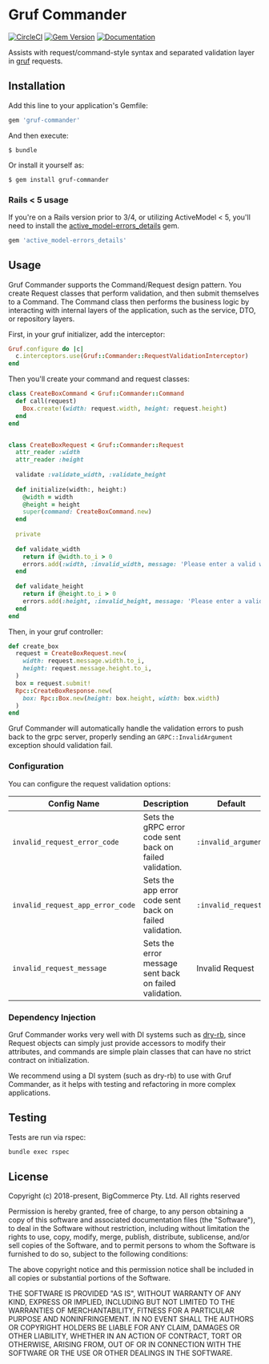 # Gruf Commander

[![CircleCI](https://circleci.com/gh/bigcommerce/gruf-commander.svg?style=svg)](https://circleci.com/gh/bigcommerce/gruf-commander) [![Gem Version](https://badge.fury.io/rb/gruf-commander.svg)](https://badge.fury.io/rb/gruf-commander) [![Documentation](https://inch-ci.org/github/bigcommerce/gruf-commander.svg?branch=master)](https://inch-ci.org/github/bigcommerce/gruf-commander?branch=master)

Assists with request/command-style syntax and separated validation layer in [gruf](https://github.com/bigcommerce/gruf)
requests.

## Installation

Add this line to your application's Gemfile:

```ruby
gem 'gruf-commander'
```

And then execute:

    $ bundle

Or install it yourself as:

    $ gem install gruf-commander
    
### Rails < 5 usage

If you're on a Rails version prior to 3/4, or utilizing ActiveModel < 5, you'll need to install the 
[active_model-errors_details](https://github.com/cowbell/active_model-errors_details) gem.

```ruby
gem 'active_model-errors_details'
``` 

## Usage

Gruf Commander supports the Command/Request design pattern. You create Request classes that perform validation,
and then submit themselves to a Command. The Command class then performs the business logic by interacting
with internal layers of the application, such as the service, DTO, or repository layers.

First, in your gruf initializer, add the interceptor:

```ruby
Gruf.configure do |c|
  c.interceptors.use(Gruf::Commander::RequestValidationInterceptor)
end
```

Then you'll create your command and request classes:

```ruby
class CreateBoxCommand < Gruf::Commander::Command
  def call(request)
    Box.create!(width: request.width, height: request.height)
  end
end


class CreateBoxRequest < Gruf::Commander::Request
  attr_reader :width
  attr_reader :height
  
  validate :validate_width, :validate_height
  
  def initialize(width:, height:)
    @width = width
    @height = height
    super(command: CreateBoxCommand.new)
  end
  
  private
  
  def validate_width
    return if @width.to_i > 0    
    errors.add(:width, :invalid_width, message: 'Please enter a valid width!')
  end
  
  def validate_height
    return if @height.to_i > 0    
    errors.add(:height, :invalid_height, message: 'Please enter a valid height!')
  end
end
```

Then, in your gruf controller:

```ruby
def create_box
  request = CreateBoxRequest.new(
    width: request.message.width.to_i,
    height: request.message.height.to_i,
  )
  box = request.submit!
  Rpc::CreateBoxResponse.new(
    box: Rpc::Box.new(height: box.height, width: box.width)
  )
end
```

Gruf Commander will automatically handle the validation errors to push back to the grpc server, properly sending an
`GRPC::InvalidArgument` exception should validation fail.

### Configuration

You can configure the request validation options:

|Config Name|Description|Default|
|---|---|---|
|`invalid_request_error_code`|Sets the gRPC error code sent back on failed validation.|`:invalid_argument`|
|`invalid_request_app_error_code`|Sets the app error code sent back on failed validation.|`:invalid_request`|
|`invalid_request_message`|Sets the error message sent back on failed validation.|Invalid Request|

### Dependency Injection

Gruf Commander works very well with DI systems such as [dry-rb](http://dry-rb.org/), since Request objects can simply
just provide accessors to modify their attributes, and commands are simple plain classes that can have no strict 
contract on initialization.

We recommend using a DI system (such as dry-rb) to use with Gruf Commander, as it helps with testing and refactoring
in more complex applications. 

## Testing

Tests are run via rspec:

```bash
bundle exec rspec
```

## License

Copyright (c) 2018-present, BigCommerce Pty. Ltd. All rights reserved 

Permission is hereby granted, free of charge, to any person obtaining a copy of this software and associated 
documentation files (the "Software"), to deal in the Software without restriction, including without limitation the 
rights to use, copy, modify, merge, publish, distribute, sublicense, and/or sell copies of the Software, and to permit 
persons to whom the Software is furnished to do so, subject to the following conditions:

The above copyright notice and this permission notice shall be included in all copies or substantial portions of the 
Software.

THE SOFTWARE IS PROVIDED "AS IS", WITHOUT WARRANTY OF ANY KIND, EXPRESS OR IMPLIED, INCLUDING BUT NOT LIMITED TO THE 
WARRANTIES OF MERCHANTABILITY, FITNESS FOR A PARTICULAR PURPOSE AND NONINFRINGEMENT. IN NO EVENT SHALL THE AUTHORS OR 
COPYRIGHT HOLDERS BE LIABLE FOR ANY CLAIM, DAMAGES OR OTHER LIABILITY, WHETHER IN AN ACTION OF CONTRACT, TORT OR 
OTHERWISE, ARISING FROM, OUT OF OR IN CONNECTION WITH THE SOFTWARE OR THE USE OR OTHER DEALINGS IN THE SOFTWARE.
